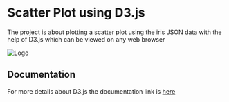 
# Scatter Plot using D3.js

The project is about plotting a scatter plot using the iris JSON data with the help of D3.js which can be viewed on any web browser




![Logo](https://user-images.githubusercontent.com/79759607/228409754-e3adc9de-afd5-48a9-a7fe-eb2aecf56da0.png)


## Documentation

For more details about D3.js the documentation link is [here](https://github.com/d3/d3/wiki)


